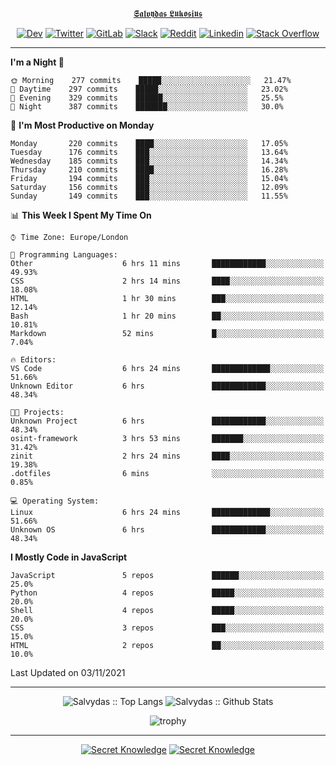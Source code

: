 <div align="center">
  
[𝕾𝖆𝖑𝖛𝖞𝖉𝖆𝖘 𝕷𝖚𝖐𝖔𝖘𝖎𝖚𝖘](https://git.io/JJwwg)
  
[![Dev](https://img.shields.io/badge/-DEV-222222?style=flat-square&logo=dev.to&logoColor=white&link=https://dev.to/sso/)](https://dev.to/sso/)
[![Twitter](https://img.shields.io/badge/-Twitter-222222?style=flat-square&logo=twitter&logoColor=white&link=https://twitter.com/digital_wizz/)](https://twitter.com/digital_wizz/)
[![GitLab](https://img.shields.io/badge/-GitLab-222222?style=flat-square&logo=GitLab&logoColor=white&link=https://gitlab.com/ss-o/)](https://gitlab.com/ss-o/)
[![Slack](https://img.shields.io/badge/-Slack-222222?style=flat-square&logo=Slack&logoColor=white&link=https://digital-teams.slack.com/)](https://digital-teams.slack.com/)
[![Reddit](https://img.shields.io/badge/-Reddit-222222?style=flat-square&logo=Reddit&logoColor=white&link=https://https://www.reddit.com/user/ss-o/)](https://www.reddit.com/user/ss-o/)
[![Linkedin](https://img.shields.io/badge/-LinkedIn-222222?style=flat-square&logo=Linkedin&logoColor=white&link=https://www.linkedin.com/in/digital-clouds/)](https://www.linkedin.com/in/digital-clouds/)
[![Stack Overflow](https://img.shields.io/badge/-Stack%20Overflow-222222?style=flat-square&logo=stack-overflow&logoColor=white&link=https://stackoverflow.com/users/13893752/salvydas-lukosius)](https://stackoverflow.com/users/13893752/salvydas-lukosius)
  
</div>

---

<!--START_SECTION:waka-->
**I'm a Night 🦉** 

```text
🌞 Morning    277 commits    █████░░░░░░░░░░░░░░░░░░░░   21.47% 
🌆 Daytime    297 commits    █████░░░░░░░░░░░░░░░░░░░░   23.02% 
🌃 Evening    329 commits    ██████░░░░░░░░░░░░░░░░░░░   25.5% 
🌙 Night      387 commits    ███████░░░░░░░░░░░░░░░░░░   30.0%

```
📅 **I'm Most Productive on Monday** 

```text
Monday       220 commits    ████░░░░░░░░░░░░░░░░░░░░░   17.05% 
Tuesday      176 commits    ███░░░░░░░░░░░░░░░░░░░░░░   13.64% 
Wednesday    185 commits    ███░░░░░░░░░░░░░░░░░░░░░░   14.34% 
Thursday     210 commits    ████░░░░░░░░░░░░░░░░░░░░░   16.28% 
Friday       194 commits    ███░░░░░░░░░░░░░░░░░░░░░░   15.04% 
Saturday     156 commits    ███░░░░░░░░░░░░░░░░░░░░░░   12.09% 
Sunday       149 commits    ███░░░░░░░░░░░░░░░░░░░░░░   11.55%

```


📊 **This Week I Spent My Time On** 

```text
⌚︎ Time Zone: Europe/London

💬 Programming Languages: 
Other                    6 hrs 11 mins       ████████████░░░░░░░░░░░░░   49.93% 
CSS                      2 hrs 14 mins       ████░░░░░░░░░░░░░░░░░░░░░   18.08% 
HTML                     1 hr 30 mins        ███░░░░░░░░░░░░░░░░░░░░░░   12.14% 
Bash                     1 hr 20 mins        ██░░░░░░░░░░░░░░░░░░░░░░░   10.81% 
Markdown                 52 mins             █░░░░░░░░░░░░░░░░░░░░░░░░   7.04%

🔥 Editors: 
VS Code                  6 hrs 24 mins       █████████████░░░░░░░░░░░░   51.66% 
Unknown Editor           6 hrs               ████████████░░░░░░░░░░░░░   48.34%

🐱‍💻 Projects: 
Unknown Project          6 hrs               ████████████░░░░░░░░░░░░░   48.34% 
osint-framework          3 hrs 53 mins       ███████░░░░░░░░░░░░░░░░░░   31.42% 
zinit                    2 hrs 24 mins       ████░░░░░░░░░░░░░░░░░░░░░   19.38% 
.dotfiles                6 mins              ░░░░░░░░░░░░░░░░░░░░░░░░░   0.85%

💻 Operating System: 
Linux                    6 hrs 24 mins       █████████████░░░░░░░░░░░░   51.66% 
Unknown OS               6 hrs               ████████████░░░░░░░░░░░░░   48.34%

```

**I Mostly Code in JavaScript** 

```text
JavaScript               5 repos             ██████░░░░░░░░░░░░░░░░░░░   25.0% 
Python                   4 repos             █████░░░░░░░░░░░░░░░░░░░░   20.0% 
Shell                    4 repos             █████░░░░░░░░░░░░░░░░░░░░   20.0% 
CSS                      3 repos             ███░░░░░░░░░░░░░░░░░░░░░░   15.0% 
HTML                     2 repos             ██░░░░░░░░░░░░░░░░░░░░░░░   10.0%

```



 Last Updated on 03/11/2021
<!--END_SECTION:waka-->

---

<div align=center>

![Salvydas :: Top Langs](https://github-readme-stats.vercel.app/api/top-langs/?username=ss-o&langs_count=8&card_width=300&theme=blue-green&layout=compact)
![Salvydas :: Github Stats](https://github-readme-stats.vercel.app/api?username=ss-o&theme=blue-green&layout=compact&no-frame=true)
 
![trophy](https://github-profile-trophy.vercel.app/?username=ss-o&theme=darkhub&rank=SSS,SS,S,AAA,AA,A,B,C&no-frame=true)

---

[![Secret Knowledge](https://github-readme-stats.vercel.app/api/pin/?username=github&repo=government.github.com&card_width=150&theme=blue-green&layout=compact)](https://github.com/github/government.github.com)
[![Secret Knowledge](https://github-readme-stats.vercel.app/api/pin/?username=ss-o&repo=the-book-of-secret-knowledge&card_width=150&theme=blue-green&layout=compact)](https://github.com/ss-o/the-book-of-secret-knowledge)

</div>
